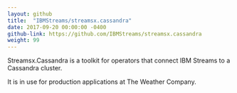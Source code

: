 ```yaml
---
layout: github
title:  "IBMStreams/streamsx.cassandra"
date: 2017-09-20 00:00:00 -0400
github-link: https://github.com/IBMStreams/streamsx.cassandra
weight: 99
---
```


Streamsx.Cassandra is a toolkit for operators that connect IBM Streams to a Cassandra cluster.

It is in use for production applications at The Weather Company.

